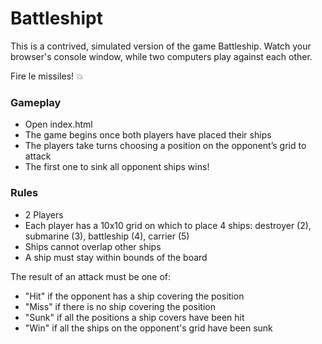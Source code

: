# Battleshipt
This is a contrived, simulated version of the game Battleship. Watch your browser's console window, while two computers play against each other.

Fire le missiles! :boom:

### Gameplay
- Open index.html
- The game begins once both players have placed their ships
- The players take turns choosing a position on the opponent’s grid to attack
- The first one to sink all opponent ships wins!

### Rules
- 2 Players
- Each player has a 10x10 grid on which to place 4 ships: destroyer (2), submarine (3), battleship (4), carrier (5)
- Ships cannot overlap other ships
- A ship must stay within bounds of the board

The result of an attack must be one of:
- "Hit" if the opponent has a ship covering the position
- "Miss" if there is no ship covering the position
- "Sunk" if all the positions a ship covers have been hit
- "Win" if all the ships on the opponent's grid have been sunk
